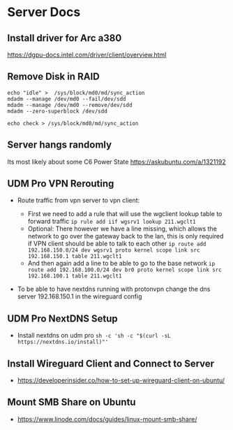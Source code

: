 # Server Docs

## Install driver for Arc a380
https://dgpu-docs.intel.com/driver/client/overview.html

## Remove Disk in RAID

```shell
echo "idle" >  /sys/block/md0/md/sync_action 
mdadm --manage /dev/md0 --fail/dev/sdd
mdadm --manage /dev/md0 --remove/dev/sdd
mdadm --zero-superblock /dev/sdd
```

```shell
echo check > /sys/block/md0/md/sync_action
```

## Server hangs randomly

Its most likely about some C6 Power State
https://askubuntu.com/a/1321192

## UDM Pro VPN Rerouting

- Route traffic from vpn server to vpn client:
  - First we need to add a rule that will use the wgclient lookup table to forward traffic
  `ip rule add iif wgsrv1 lookup 211.wgclt1`
  - Optional: There however we have a line missing, which allows the network to go over the gateway back to the lan, this is only required if VPN client should be able to talk to each other
  `ip route add 192.168.150.0/24 dev wgsrv1 proto kernel scope link src 192.168.150.1 table 211.wgclt1`
  - And then again add a line to be able to go to the base network
  `ip route add 192.168.100.0/24 dev br0 proto kernel scope link src 192.168.100.1 table 211.wgclt1`

- To be able to have nextdns running with protonvpn change the dns server 192.168.150.1 in the wireguard config

## UDM Pro NextDNS Setup
- Install nextdns on udm pro
  `sh -c 'sh -c "$(curl -sL https://nextdns.io/install)"'`

## Install Wireguard Client and Connect to Server

- https://developerinsider.co/how-to-set-up-wireguard-client-on-ubuntu/

## Mount SMB Share on Ubuntu

- https://www.linode.com/docs/guides/linux-mount-smb-share/
